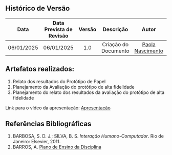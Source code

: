 ## Histórico de Versão
|    Data    | Data Prevista de Revisão | Versão |      Descrição       |                    Autor                    |                     Revisor                      |
| :--------: | :----------------------: | :----: | :------------------: | :-----------------------------------------: | :----------------------------------------------: |
| 06/01/2025 |        06/01/2025        |  1.0   | Criação do Documento | [Paola Nascimento](https://github.com/paolaalim) |          [Karolina Vieira](https://github.com/Karolina91)   |


## Artefatos realizados:  

<ol>
<li>Relato dos resultados do Protótipo de Papel</li>
<li>Planejamento da Avaliação do protótipo de alta fidelidade</li>
<li>Planejamento do relato dos resultados da avaliação do protótipo de alta fidelidade</li>
</ol>

Link para o vídeo da apresentação:
[Apresentação](https://unbbr.sharepoint.com/:v:/r/sites/IHC_reunies/Documentos%20Compartilhados/General/Recordings/Reuni%C3%A3o%20em%20_General_-20250114_232320-Grava%C3%A7%C3%A3o%20de%20Reuni%C3%A3o.mp4?csf=1&web=1&e=WOfKam)

## Referências Bibliográficas

1. BARBOSA, S. D. J.; SILVA, B. S. *Interação Humano-Computador*. Rio de Janeiro: Elsevier, 2011.  
2. BARROS, A. [Plano de Ensino da Disciplina](https://aprender3.unb.br/pluginfile.php/2972625/mod_resource/content/58/Plano_de_Ensino%20FIHC%20022024%20Turma%2001%20v2.pdf)

